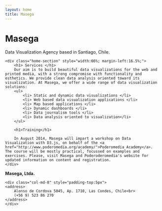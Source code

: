 ```yaml
---
layout: home
title: Masega
---
```


<div class="container" id="home-content">
	<!-- Branding -->
	<div class="brand">
	    <h1 class="brand-name">Masega</h1>
	    <p class="lead">Data Visualization Agency based in Santiago, Chile.</p>
	</div>

	<div class="home-section" style="width:66%; margin-left:16.5%;">
		<h1> Services </h1>
		Our aim is to build beautiful data visualizations for the web and printed media, with a strong compromise with functionality and esthetics. We provide clean data analysis oriented toward its visualization. At Masega, we offer a wide range of data visualization solutions:
		<ul>
			<li> Static and dynamic data visualizations </li>
			<li> Web based data visualization applications </li>
			<li> Map based applications </li>
			<li> Dynamic dashboards </li>
			<li> Data journalism tools </li>
			<li> Data analysis oriented to visualization</li>
		</ul>

		<h1>Training</h1>

		In August 2014, Masega will impart a workshop on Data Visualization with D3.js, on behalf of the <a href="http://www.poderomedia.org/academy/">Poderomedia Academy</a>. The course will be mostly practical, focussed on examples and exercises. Please, visit Masega and Poderoderomedia's website for updated information on content and registration.
	</div>

</div>

<div id="footer">
	<div class="row"></div>
	<div id="brand-footer" class="col-md-4">
		<strong>Masega, Ltda.</strong>
	</div>

	<div class="col-md-8" style="padding-top:5px">
	<address>
		Alonso de Cordova 5045, Ap. 1710, Las Condes, Chile<br>
		(+56 9) 523 86 270
	</address>
	</div>

</div>
